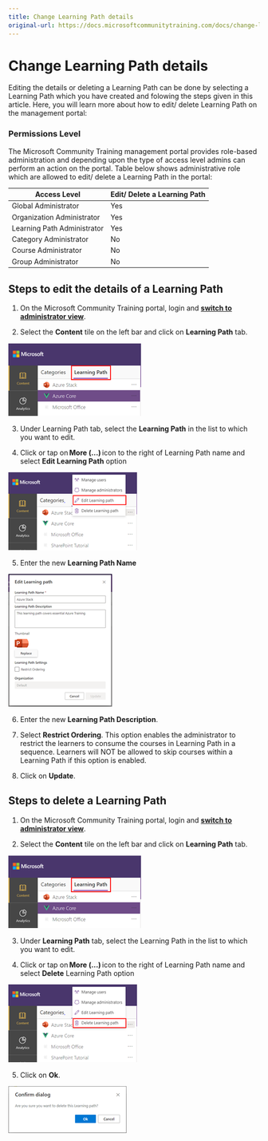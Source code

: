 ```yaml
---
title: Change Learning Path details
original-url: https://docs.microsoftcommunitytraining.com/docs/change-learning-path-details
---
```

# Change Learning Path details

Editing the details or deleting a Learning Path can be done by selecting a Learning Path which you have created and folowing the steps given in this article.
Here, you will learn more about how to edit/ delete Learning Path on the management portal:
### Permissions Level 

The Microsoft Community Training management portal provides role-based administration and depending upon the type of access level admins can perform an action on the portal. Table below shows administrative role which are allowed to edit/ delete a Learning Path in the portal: 

| Access Level  | Edit/ Delete a Learning Path |
| --- | --- |
| Global Administrator | Yes |
| Organization Administrator | Yes |
| Learning Path Administrator | Yes |
| Category Administrator | No |
| Course Administrator | No |
| Group Administrator | No |

## Steps to edit the details of a Learning Path

1.	On the Microsoft Community Training portal, login and [**switch to administrator view**](https://microsoftindia.document360.io/docs/configure-platform#step-2--switch-to-administrator-view-of-the-portal).

2. Select the **Content** tile on the left bar and click on **Learning Path** tab.

![image.png](../../../media/image%28388%29.png)

3. Under Learning Path tab, select the **Learning Path** in the list to which you want to edit.

4. Click or tap on **More (…)** icon to the right of Learning Path name and select **Edit Learning Path** option

![image.png](../../../media/image%28409%29.png)

5. Enter the new **Learning Path Name**

![image.png](../../../media/image%28410%29.png)

6. Enter the new **Learning Path Description**.

8. Select **Restrict Ordering**. This option enables the administrator to restrict the learners to consume the courses in Learning Path in a sequence. Learners will NOT be allowed to skip courses within a Learning Path if this option is enabled.

10. Click on **Update**.

## Steps to delete a Learning Path

1.	On the Microsoft Community Training portal, login and [**switch to administrator view**](https://microsoftindia.document360.io/docs/configure-platform#step-2--switch-to-administrator-view-of-the-portal).

2. Select the **Content** tile on the left bar and click on **Learning Path** tab.

![image.png](../../../media/image%28388%29.png)

3. Under **Learning Path** tab, select the Learning Path in the list to which you want to edit.

4. Click or tap on **More (…)** icon to the right of Learning Path name and select **Delete** Learning Path option

![image.png](../../../media/image%28411%29.png)

5. Click on **Ok**.

![image.png](../../../media/image%28412%29.png)
